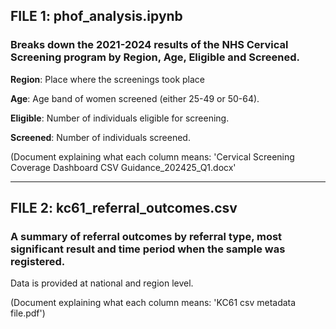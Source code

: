 ## FILE 1: phof_analysis.ipynb

### Breaks down the 2021-2024 results of the NHS Cervical Screening program by Region, Age, Eligible and Screened.

  **Region**: Place where the screenings took place
  
  **Age**: Age band of women screened (either 25-49 or 50-64). 
  
  **Eligible**: Number of individuals eligible for screening. 
  
  **Screened**: Number of individuals screened.

(Document explaining what each column means: 'Cervical Screening Coverage Dashboard CSV Guidance_202425_Q1.docx'

------------------

## FILE 2: kc61_referral_outcomes.csv

### A summary of referral outcomes by referral type, most significant result and time period when the sample was registered.
Data is provided at national and region level. 

(Document explaining what each column means: 'KC61 csv metadata file.pdf')

